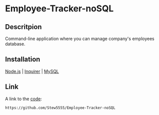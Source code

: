 # Employee-Tracker-noSQL

## Descritpion

Command-line application where you can manage company's employees database.

## Installation

[Node.js](https://nodejs.org/en/) | [Inquirer](https://www.npmjs.com/package/inquirer) | [MySQL](https://www.npmjs.com/package/mysql2)

## Link
A link to the [code](https://github.com/Stew5555/Employee-Tracker-noSQL):
```
https://github.com/Stew5555/Employee-Tracker-noSQL
``` 
